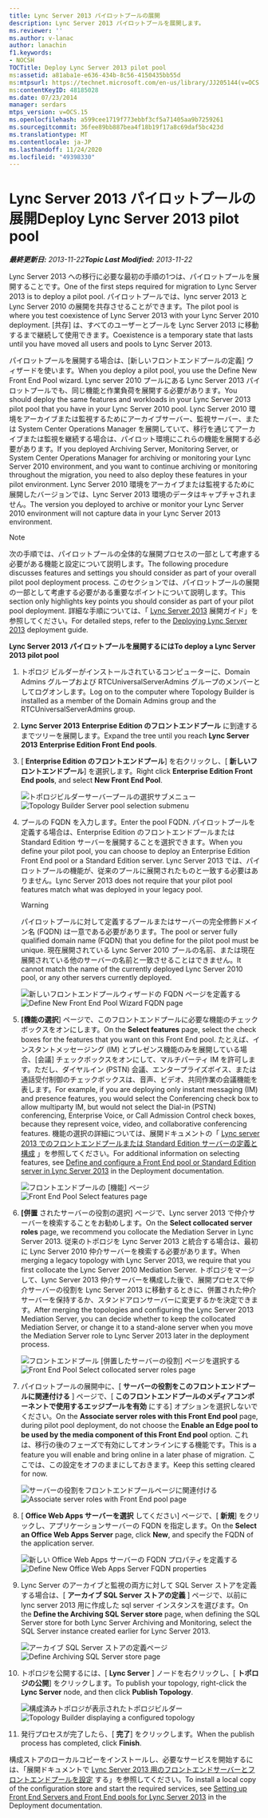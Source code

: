 ```yaml
---
title: Lync Server 2013 パイロットプールの展開
description: Lync Server 2013 パイロットプールを展開します。
ms.reviewer: ''
ms.author: v-lanac
author: lanachin
f1.keywords:
- NOCSH
TOCTitle: Deploy Lync Server 2013 pilot pool
ms:assetid: a81aba1e-e636-434b-8c56-4150435bb55d
ms:mtpsurl: https://technet.microsoft.com/en-us/library/JJ205144(v=OCS.15)
ms:contentKeyID: 48185028
ms.date: 07/23/2014
manager: serdars
mtps_version: v=OCS.15
ms.openlocfilehash: a599cee1719f773ebbf3cf5a71405aa9b7259261
ms.sourcegitcommit: 36fee89bb887bea4f18b19f17a8c69daf5bc423d
ms.translationtype: MT
ms.contentlocale: ja-JP
ms.lasthandoff: 11/24/2020
ms.locfileid: "49398330"
---
```

# <a name="deploy-lync-server-2013-pilot-pool"></a><span data-ttu-id="46139-103">Lync Server 2013 パイロットプールの展開</span><span class="sxs-lookup"><span data-stu-id="46139-103">Deploy Lync Server 2013 pilot pool</span></span>

<div data-xmlns="http://www.w3.org/1999/xhtml">

<div class="topic" data-xmlns="http://www.w3.org/1999/xhtml" data-msxsl="urn:schemas-microsoft-com:xslt" data-cs="https://msdn.microsoft.com/">

<div data-asp="https://msdn2.microsoft.com/asp">



</div>

<div id="mainSection">

<div id="mainBody"><span data-ttu-id="46139-104">

<span> </span></span><span class="sxs-lookup"><span data-stu-id="46139-104">

<span> </span></span></span>

<span data-ttu-id="46139-105">_**最終更新日:** 2013-11-22_</span><span class="sxs-lookup"><span data-stu-id="46139-105">_**Topic Last Modified:** 2013-11-22_</span></span>

<span data-ttu-id="46139-106">Lync Server 2013 への移行に必要な最初の手順の1つは、パイロットプールを展開することです。</span><span class="sxs-lookup"><span data-stu-id="46139-106">One of the first steps required for migration to Lync Server 2013 is to deploy a pilot pool.</span></span> <span data-ttu-id="46139-107">パイロットプールでは、lync server 2013 と Lync Server 2010 の展開を共存させることができます。</span><span class="sxs-lookup"><span data-stu-id="46139-107">The pilot pool is where you test coexistence of Lync Server 2013 with your Lync Server 2010 deployment.</span></span> <span data-ttu-id="46139-108">[共存] は、すべてのユーザーとプールを Lync Server 2013 に移動するまで継続して使用できます。</span><span class="sxs-lookup"><span data-stu-id="46139-108">Coexistence is a temporary state that lasts until you have moved all users and pools to Lync Server 2013.</span></span>

<span data-ttu-id="46139-109">パイロットプールを展開する場合は、[新しいフロントエンドプールの定義] ウィザードを使います。</span><span class="sxs-lookup"><span data-stu-id="46139-109">When you deploy a pilot pool, you use the Define New Front End Pool wizard.</span></span> <span data-ttu-id="46139-110">Lync server 2010 プールにある Lync Server 2013 パイロットプールでも、同じ機能と作業負荷を展開する必要があります。</span><span class="sxs-lookup"><span data-stu-id="46139-110">You should deploy the same features and workloads in your Lync Server 2013 pilot pool that you have in your Lync Server 2010 pool.</span></span> <span data-ttu-id="46139-111">Lync Server 2010 環境をアーカイブまたは監視するためにアーカイブサーバー、監視サーバー、または System Center Operations Manager を展開していて、移行を通じてアーカイブまたは監視を継続する場合は、パイロット環境にこれらの機能を展開する必要があります。</span><span class="sxs-lookup"><span data-stu-id="46139-111">If you deployed Archiving Server, Monitoring Server, or System Center Operations Manager for archiving or monitoring your Lync Server 2010 environment, and you want to continue archiving or monitoring throughout the migration, you need to also deploy these features in your pilot environment.</span></span> <span data-ttu-id="46139-112">Lync Server 2010 環境をアーカイブまたは監視するために展開したバージョンでは、Lync Server 2013 環境のデータはキャプチャされません。</span><span class="sxs-lookup"><span data-stu-id="46139-112">The version you deployed to archive or monitor your Lync Server 2010 environment will not capture data in your Lync Server 2013 environment.</span></span>

<div>


> [!NOTE]  
> <span data-ttu-id="46139-113">次の手順では、パイロットプールの全体的な展開プロセスの一部として考慮する必要がある機能と設定について説明します。</span><span class="sxs-lookup"><span data-stu-id="46139-113">The following procedure discusses features and settings you should consider as part of your overall pilot pool deployment process.</span></span> <span data-ttu-id="46139-114">このセクションでは、パイロットプールの展開の一部として考慮する必要がある重要なポイントについて説明します。</span><span class="sxs-lookup"><span data-stu-id="46139-114">This section only highlights key points you should consider as part of your pilot pool deployment.</span></span> <span data-ttu-id="46139-115">詳細な手順については、「 <A href="lync-server-2013-deploying-lync-server.md">Lync Server 2013</A> 展開ガイド」を参照してください。</span><span class="sxs-lookup"><span data-stu-id="46139-115">For detailed steps, refer to the <A href="lync-server-2013-deploying-lync-server.md">Deploying Lync Server 2013</A> deployment guide.</span></span>



</div>

<span data-ttu-id="46139-116">**Lync Server 2013 パイロットプールを展開するには**</span><span class="sxs-lookup"><span data-stu-id="46139-116">**To deploy a Lync Server 2013 pilot pool**</span></span>

1.  <span data-ttu-id="46139-117">トポロジ ビルダーがインストールされているコンピューターに、Domain Admins グループおよび RTCUniversalServerAdmins グループのメンバーとしてログオンします。</span><span class="sxs-lookup"><span data-stu-id="46139-117">Log on to the computer where Topology Builder is installed as a member of the Domain Admins group and the RTCUniversalServerAdmins group.</span></span>

2.  <span data-ttu-id="46139-118">**Lync Server 2013** **Enterprise Edition のフロントエンドプール** に到達するまでツリーを展開します。</span><span class="sxs-lookup"><span data-stu-id="46139-118">Expand the tree until you reach **Lync Server 2013** **Enterprise Edition Front End pools**.</span></span>

3.  <span data-ttu-id="46139-119">[ **Enterprise Edition のフロントエンドプール**] を右クリックし、[ **新しいフロントエンドプール**] を選択します。</span><span class="sxs-lookup"><span data-stu-id="46139-119">Right click **Enterprise Edition Front End pools**, and select **New Front End Pool**.</span></span>
    
    <span data-ttu-id="46139-120">![トポロジビルダーサーバープールの選択サブメニュー](images/JJ205144.c2feed27-3418-42a6-a254-76e83607db9c(OCS.15).jpg "トポロジビルダーサーバープールの選択サブメニュー")</span><span class="sxs-lookup"><span data-stu-id="46139-120">![Topology Builder Server pool selection submenu](images/JJ205144.c2feed27-3418-42a6-a254-76e83607db9c(OCS.15).jpg "Topology Builder Server pool selection submenu")</span></span>

4.  <span data-ttu-id="46139-121">プールの FQDN を入力します。</span><span class="sxs-lookup"><span data-stu-id="46139-121">Enter the pool FQDN.</span></span> <span data-ttu-id="46139-122">パイロットプールを定義する場合は、Enterprise Edition のフロントエンドプールまたは Standard Edition サーバーを展開することを選択できます。</span><span class="sxs-lookup"><span data-stu-id="46139-122">When you define your pilot pool, you can choose to deploy an Enterprise Edition Front End pool or a Standard Edition server.</span></span> <span data-ttu-id="46139-123">Lync Server 2013 では、パイロットプールの機能が、従来のプールに展開されたものと一致する必要はありません。</span><span class="sxs-lookup"><span data-stu-id="46139-123">Lync Server 2013 does not require that your pilot pool features match what was deployed in your legacy pool.</span></span>
    
    <div>
    

    > [!WARNING]  
    > <span data-ttu-id="46139-124">パイロットプールに対して定義するプールまたはサーバーの完全修飾ドメイン名 (FQDN) は一意である必要があります。</span><span class="sxs-lookup"><span data-stu-id="46139-124">The pool or server fully qualified domain name (FQDN) that you define for the pilot pool must be unique.</span></span> <span data-ttu-id="46139-125">現在展開されている Lync Server 2010 プールの名前、または現在展開されている他のサーバーの名前と一致させることはできません。</span><span class="sxs-lookup"><span data-stu-id="46139-125">It cannot match the name of the currently deployed Lync Server 2010 pool, or any other servers currently deployed.</span></span>

    
    </div>
    
    <span data-ttu-id="46139-126">![新しいフロントエンドプールウィザードの FQDN ページを定義する](images/JJ205144.c5fd138c-e75a-413a-827f-b1461c996d40(OCS.15).jpg "新しいフロントエンドプールウィザードの FQDN ページを定義する")</span><span class="sxs-lookup"><span data-stu-id="46139-126">![Define New Front End Pool Wizard FQDN page](images/JJ205144.c5fd138c-e75a-413a-827f-b1461c996d40(OCS.15).jpg "Define New Front End Pool Wizard FQDN page")</span></span>

5.  <span data-ttu-id="46139-127">**[機能の選択**] ページで、このフロントエンドプールに必要な機能のチェックボックスをオンにします。</span><span class="sxs-lookup"><span data-stu-id="46139-127">On the **Select features** page, select the check boxes for the features that you want on this Front End pool.</span></span> <span data-ttu-id="46139-128">たとえば、インスタントメッセージング (IM) とプレゼンス機能のみを展開している場合、[会議] チェックボックスをオンにして、マルチパーティ IM を許可します。ただし、ダイヤルイン (PSTN) 会議、エンタープライズボイス、または通話受付制御のチェックボックスは、音声、ビデオ、共同作業の会議機能を表します。</span><span class="sxs-lookup"><span data-stu-id="46139-128">For example, if you are deploying only instant messaging (IM) and presence features, you would select the Conferencing check box to allow multiparty IM, but would not select the Dial-in (PSTN) conferencing, Enterprise Voice, or Call Admission Control check boxes, because they represent voice, video, and collaborative conferencing features.</span></span> <span data-ttu-id="46139-129">機能の選択の詳細については、展開ドキュメントの「 [Lync server 2013 でのフロントエンドプールまたは Standard Edition サーバーの定義と構成](lync-server-2013-define-and-configure-a-front-end-pool-or-standard-edition-server.md) 」を参照してください。</span><span class="sxs-lookup"><span data-stu-id="46139-129">For additional information on selecting features, see [Define and configure a Front End pool or Standard Edition server in Lync Server 2013](lync-server-2013-define-and-configure-a-front-end-pool-or-standard-edition-server.md) in the Deployment documentation.</span></span>
    
    <span data-ttu-id="46139-130">![フロントエンドプールの [機能] ページ](images/JJ204718.5c3f3ff9-6e17-4d66-9b13-3bd55b38246b(OCS.15).jpg "フロントエンドプールの [機能] ページ")</span><span class="sxs-lookup"><span data-stu-id="46139-130">![Front End Pool Select features page](images/JJ204718.5c3f3ff9-6e17-4d66-9b13-3bd55b38246b(OCS.15).jpg "Front End Pool Select features page")</span></span>

6.  <span data-ttu-id="46139-131">**[併置** されたサーバーの役割の選択] ページで、Lync server 2013 で仲介サーバーを検索することをお勧めします。</span><span class="sxs-lookup"><span data-stu-id="46139-131">On the **Select collocated server roles** page, we recommend you collocate the Mediation Server in Lync Server 2013.</span></span> <span data-ttu-id="46139-132">従来のトポロジを Lync Server 2013 と統合する場合は、最初に Lync Server 2010 仲介サーバーを検索する必要があります。</span><span class="sxs-lookup"><span data-stu-id="46139-132">When merging a legacy topology with Lync Server 2013, we require that you first collocate the Lync Server 2010 Mediation Server.</span></span> <span data-ttu-id="46139-133">トポロジをマージして、Lync Server 2013 仲介サーバーを構成した後で、展開プロセスで仲介サーバーの役割を Lync Server 2013 に移動するときに、併置された仲介サーバーを保持するか、スタンドアロンサーバーに変更するかを決定できます。</span><span class="sxs-lookup"><span data-stu-id="46139-133">After merging the topologies and configuring the Lync Server 2013 Mediation Server, you can decide whether to keep the collocated Mediation Server, or change it to a stand-alone server when you move the Mediation Server role to Lync Server 2013 later in the deployment process.</span></span>
    
    <span data-ttu-id="46139-134">![フロントエンドプール [併置したサーバーの役割] ページを選択する](images/JJ204718.e00b7eba-010b-44ed-b0a6-6ab3e534fb8c(OCS.15).jpg "フロントエンドプール [併置したサーバーの役割] ページを選択する")</span><span class="sxs-lookup"><span data-stu-id="46139-134">![Front End Pool Select collocated server roles page](images/JJ204718.e00b7eba-010b-44ed-b0a6-6ab3e534fb8c(OCS.15).jpg "Front End Pool Select collocated server roles page")</span></span>

7.  <span data-ttu-id="46139-135">パイロットプールの展開中に、[ **サーバーの役割をこのフロントエンドプールに関連付ける** ] ページで、[ **このフロントエンドプールのメディアコンポーネントで使用するエッジプールを有効** にする] オプションを選択しないでください。</span><span class="sxs-lookup"><span data-stu-id="46139-135">On the **Associate server roles with this Front End pool** page, during pilot pool deployment, do not choose the **Enable an Edge pool to be used by the media component of this Front End pool** option.</span></span> <span data-ttu-id="46139-136">これは、移行の後のフェーズで有効にしてオンラインにする機能です。</span><span class="sxs-lookup"><span data-stu-id="46139-136">This is a feature you will enable and bring online in a later phase of migration.</span></span> <span data-ttu-id="46139-137">ここでは、この設定をオフのままにしておきます。</span><span class="sxs-lookup"><span data-stu-id="46139-137">Keep this setting cleared for now.</span></span>
    
    <span data-ttu-id="46139-138">![サーバーの役割をフロントエンドプールページに関連付ける](images/JJ204718.2d95a798-ad76-4dad-9392-ce41f4d938d1(OCS.15).jpg "サーバーの役割をフロントエンドプールページに関連付ける")</span><span class="sxs-lookup"><span data-stu-id="46139-138">![Associate server roles with Front End pool page](images/JJ204718.2d95a798-ad76-4dad-9392-ce41f4d938d1(OCS.15).jpg "Associate server roles with Front End pool page")</span></span>

8.  <span data-ttu-id="46139-139">[ **Office Web Apps サーバーを選択** してください] ページで、[ **新規**] をクリックし、アプリケーションサーバーの FQDN を指定します。</span><span class="sxs-lookup"><span data-stu-id="46139-139">On the **Select an Office Web Apps Server** page, click **New**, and specify the FQDN of the application server.</span></span>
    
    <span data-ttu-id="46139-140">![新しい Office Web Apps サーバーの FQDN プロパティを定義する](images/JJ204718.25c6b455-f1b8-4326-a569-6e338153d398(OCS.15).jpg "新しい Office Web Apps サーバーの FQDN プロパティを定義する")</span><span class="sxs-lookup"><span data-stu-id="46139-140">![Define New Office Web Apps Server FQDN properties](images/JJ204718.25c6b455-f1b8-4326-a569-6e338153d398(OCS.15).jpg "Define New Office Web Apps Server FQDN properties")</span></span>

9.  <span data-ttu-id="46139-141">Lync Server のアーカイブと監視の両方に対して SQL Server ストアを定義する場合は、[ **アーカイブ SQL Server ストアの定義** ] ページで、以前に lync server 2013 用に作成した sql server インスタンスを選びます。</span><span class="sxs-lookup"><span data-stu-id="46139-141">On the **Define the Archiving SQL Server store** page, when defining the SQL Server store for both Lync Server Archiving and Monitoring, select the SQL Server instance created earlier for Lync Server 2013.</span></span>
    
    <span data-ttu-id="46139-142">![アーカイブ SQL Server ストアの定義ページ](images/JJ204718.0f76f1dc-d0d7-42a0-aea3-400b8e1f35cd(OCS.15).jpg "アーカイブ SQL Server ストアの定義ページ")</span><span class="sxs-lookup"><span data-stu-id="46139-142">![Define Archiving SQL Server store page](images/JJ204718.0f76f1dc-d0d7-42a0-aea3-400b8e1f35cd(OCS.15).jpg "Define Archiving SQL Server store page")</span></span>

10. <span data-ttu-id="46139-143">トポロジを公開するには、[ **Lync Server** ] ノードを右クリックし、[ **トポロジの公開**] をクリックします。</span><span class="sxs-lookup"><span data-stu-id="46139-143">To publish your topology, right-click the **Lync Server** node, and then click **Publish Topology**.</span></span>
    
    <span data-ttu-id="46139-144">![構成済みトポロジが表示されたトポロジビルダー](images/JJ205144.c3eafa20-159e-4355-a23d-9f72aeb26037(OCS.15).jpg "構成済みトポロジが表示されたトポロジビルダー")</span><span class="sxs-lookup"><span data-stu-id="46139-144">![Topology Builder displaying a configured topology](images/JJ205144.c3eafa20-159e-4355-a23d-9f72aeb26037(OCS.15).jpg "Topology Builder displaying a configured topology")</span></span>

11. <span data-ttu-id="46139-145">発行プロセスが完了したら、[ **完了**] をクリックします。</span><span class="sxs-lookup"><span data-stu-id="46139-145">When the publish process has completed, click **Finish**.</span></span>

<span data-ttu-id="46139-146">構成ストアのローカルコピーをインストールし、必要なサービスを開始するには、「展開ドキュメントで [Lync Server 2013 用のフロントエンドサーバーとフロントエンドプールを設定](lync-server-2013-setting-up-front-end-servers-and-front-end-pools.md) する」を参照してください。</span><span class="sxs-lookup"><span data-stu-id="46139-146">To install a local copy of the configuration store and start the required services, see [Setting up Front End Servers and Front End pools for Lync Server 2013](lync-server-2013-setting-up-front-end-servers-and-front-end-pools.md) in the Deployment documentation.</span></span>


<span data-ttu-id="46139-147"></div>

<span> </span>

</div>

</div>

</span><span class="sxs-lookup"><span data-stu-id="46139-147"></div>

<span> </span>

</div>

</div>

</span></span></div>

